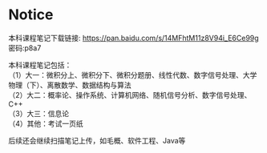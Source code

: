 # Notice

本科课程笔记下载链接: https://pan.baidu.com/s/14MFhtM11z8V94i_E6Ce99g  密码:p8a7

本科课程笔记包括：    
（1）大一：微积分上、微积分下、微积分题册、线性代数、数字信号处理、大学物理（下）、离散数学、数据结构与算法     
（2）大二：概率论、操作系统、计算机网络、随机信号分析、数字信号处理、C++   
（3）大三：信息论    
（4）其他：考试一页纸  

后续还会继续扫描笔记上传，如毛概、软件工程、Java等
